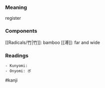 ### Meaning

register

### Components

[[Radicals/竹|竹]]: bamboo [[溥]]: far and wide

### Readings

```
- Kunyomi: 
- Onyomi: ボ
```

#kanji